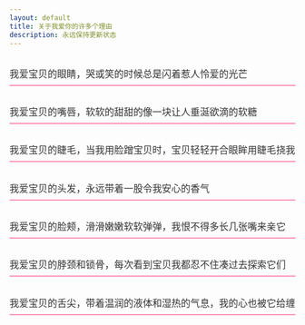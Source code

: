 ```yaml
---
layout: default
title: 关于我爱你的许多个理由
description: 永远保持更新状态
---
```

<style>
.love-item {
  margin: 1.5em 0;
  font-size: 1.2em;
  font-weight: bold;
  color: #444;
}

.love-input {
  display: block;
  width: 100%;
  max-width: 600px;
  margin-top: 0.5em;
  padding: 0.6em 0; /* 上下有 padding，左右去掉 */
  font-size: 1em;
  border: none; /* 无边框 */
  border-bottom: 2px solid #ff8cb3; /* 只保留底部边框，可选 */
  background-color: transparent; /* 背景透明 */
  color: #333;
  outline: none; /* 去除点击时的蓝边 */
}
</style>


<div class="love-item">
  <input class="love-input" type="text" value="我爱宝贝的眼睛，哭或笑的时候总是闪着惹人怜爱的光芒" readonly>
</div>

<div class="love-item">
  <input class="love-input" type="text" value="我爱宝贝的嘴唇，软软的甜甜的像一块让人垂涎欲滴的软糖" readonly>
</div>

<div class="love-item">
  <input class="love-input" type="text" value="我爱宝贝的睫毛，当我用脸蹭宝贝时，宝贝轻轻开合眼眸用睫毛挠我的脸" readonly>
</div>

<div class="love-item">
  <input class="love-input" type="text" value="我爱宝贝的头发，永远带着一股令我安心的香气" readonly>
</div>

<div class="love-item">
  <input class="love-input" type="text" value="我爱宝贝的脸颊，滑滑嫩嫩软软弹弹，我恨不得多长几张嘴来亲它" readonly>
</div>

<div class="love-item">
  <input class="love-input" type="text" value="我爱宝贝的脖颈和锁骨，每次看到宝贝我都忍不住凑过去探索它们" readonly>
</div>

<div class="love-item">
  <input class="love-input" type="text" value="我爱宝贝的舌尖，带着温润的液体和湿热的气息，我的心也被它给缠住了" readonly>
</div>


